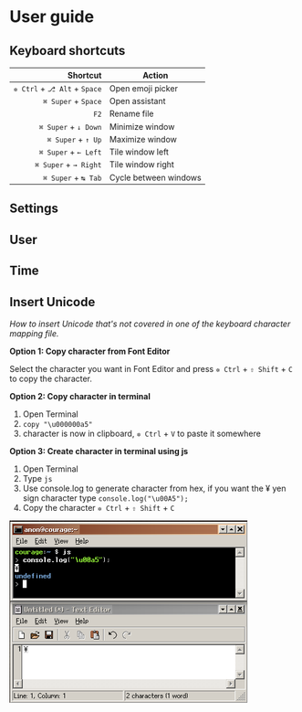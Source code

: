 # User guide
## Keyboard shortcuts

| Shortcut | Action |
| ---: | --- |
| `✲ Ctrl` + `⎇ Alt` + `Space` | Open emoji picker |
| `⌘ Super` + `Space` | Open assistant |
| `F2` | Rename file |
| `⌘ Super` + `↓ Down` | Minimize window |
| `⌘ Super` + `↑ Up` | Maximize window |
| `⌘ Super` + `← Left` | Tile window left |
| `⌘ Super` + `→ Right` | Tile window right |
| `⌘ Super` + `↹ Tab` | Cycle between windows |

## Settings


## User


## Time


## Insert Unicode

_How to insert Unicode that's not covered in one of the keyboard character mapping file._

__Option 1: Copy character from Font Editor__

Select the character you want in Font Editor and press `✲ Ctrl` + `⇧ Shift` + `C` to copy the character.

__Option 2: Copy character in terminal__
1. Open Terminal
2. `copy "\u000000a5"`
3. character is now in clipboard, `✲ Ctrl` + `V` to paste it somewhere

__Option 3: Create character in terminal using js__
1. Open Terminal
2. Type `js`
3. Use console.log to generate character from hex, if you want the ¥ yen sign character type `console.log("\u00A5");`
4. Copy the character `✲ Ctrl` + `⇧ Shift` + `C`

![](images/user-guide__terminal-js-copy-character.png)
